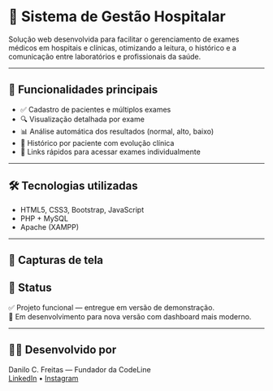 # 🏥 Sistema de Gestão Hospitalar

Solução web desenvolvida para facilitar o gerenciamento de exames médicos em hospitais e clínicas, otimizando a leitura, o histórico e a comunicação entre laboratórios e profissionais da saúde.

---

## 🚀 Funcionalidades principais

- ✅ Cadastro de pacientes e múltiplos exames
- 🔍 Visualização detalhada por exame
- 📊 Análise automática dos resultados (normal, alto, baixo)
- 🧠 Histórico por paciente com evolução clínica
- 🔗 Links rápidos para acessar exames individualmente

---

## 🛠️ Tecnologias utilizadas

- HTML5, CSS3, Bootstrap, JavaScript
- PHP + MySQL  
- Apache (XAMPP)

---

## 📸 Capturas de tela



## 📌 Status

✅ Projeto funcional — entregue em versão de demonstração.  
🚧 Em desenvolvimento para nova versão com dashboard mais moderno.

---

## 👨‍💻 Desenvolvido por

Danilo C. Freitas — Fundador da CodeLine  
[LinkedIn](www.linkedin.com/in/danilo-freitas-171b58260) • [Instagram]([https://instagram.com/seuuser](https://www.instagram.com/danilofreitas_dev/))
